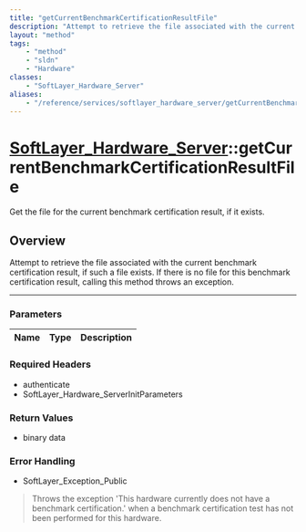 ```yaml
---
title: "getCurrentBenchmarkCertificationResultFile"
description: "Attempt to retrieve the file associated with the current benchmark certification result, if such a file exists.  If ther... "
layout: "method"
tags:
    - "method"
    - "sldn"
    - "Hardware"
classes:
    - "SoftLayer_Hardware_Server"
aliases:
    - "/reference/services/softlayer_hardware_server/getCurrentBenchmarkCertificationResultFile"
---
```

# [SoftLayer_Hardware_Server](/reference/services/SoftLayer_Hardware_Server)::getCurrentBenchmarkCertificationResultFile

Get the file for the current benchmark certification result, if it exists.


## Overview 
Attempt to retrieve the file associated with the current benchmark certification result, if such a file exists.  If there is no file for this benchmark certification result, calling this method throws an exception. 

-----

### Parameters 
|Name | Type | Description |
| --- | --- | --- |


### Required Headers
* authenticate
* SoftLayer_Hardware_ServerInitParameters


### Return Values
* binary data



### Error Handling

* SoftLayer_Exception_Public 

> Throws the exception 'This hardware currently does not have a benchmark certification.' when a benchmark certification test has not been performed for this hardware. 



